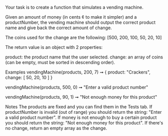 Your task is to create a function that simulates a vending machine.

Given an amount of money (in cents ¢ to make it simpler) and a productNumber, the vending machine should output the correct product name and give back the correct amount of change.

The coins used for the change are the following: [500, 200, 100, 50, 20, 10]

The return value is an object with 2 properties:

product: the product name that the user selected.
change: an array of coins (can be empty, must be sorted in descending order).

Examples
vendingMachine(products, 200, 7) ➞ { product: "Crackers", change: [ 50, 20, 10 ] }

vendingMachine(products, 500, 0) ➞ "Enter a valid product number"

vendingMachine(products, 90, 1) ➞ "Not enough money for this product"

Notes
The products are fixed and you can find them in the Tests tab.
If productNumber is invalid (out of range) you should return the string: "Enter a valid product number".
If money is not enough to buy a certain product you should return the string: "Not enough money for this product".
If there's no change, return an empty array as the change.